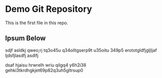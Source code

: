 # Demo Git Repository

This is the first file in this repo.


## Ipsum Below

sdjf asldkj qweo;rj tq3o45u q34oiltgserp9t u35oitu 349p5 erototgldfjgljljaf ljdsfjlasdfj asdlfj 


dsaf hjaisu hrwrelh wriu qilgq4 y6h2i38 gehki3tkrdhgkjet69p82q3uh5gltrsup0